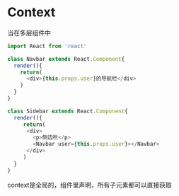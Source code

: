 # Context

当在多层组件中

```js
import React from 'react'

class Navbar extends React.Component{
  render(){
    return(
      <div>{this.props.user}的导航栏</div>
    )
  }
}

class Sidebar extends React.Component{
  render(){
     return(
      <div>
        <p>侧边栏</p>
        <Navbar user={this.props.user}></Navbar>
      </div>
     )
  }
}
```

context是全局的，组件里声明，所有子元素都可以直接获取

